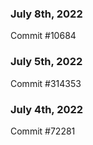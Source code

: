 ### July 8th, 2022

Commit #10684

### July 5th, 2022

Commit #314353


### July 4th, 2022

Commit #72281
